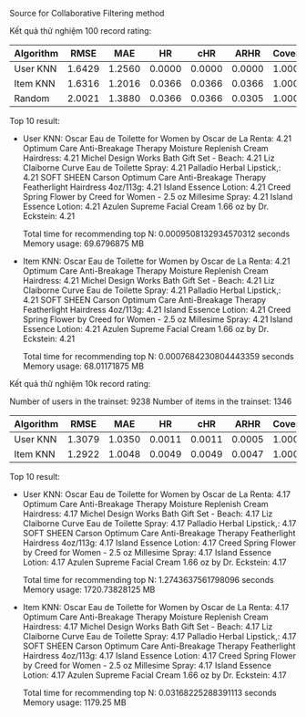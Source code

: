 Source for Collaborative Filtering method

Kết quả thử nghiệm 100 record rating:

| Algorithm | RMSE   | MAE    | HR     | cHR    | ARHR   | Coverage | Diversity | Novelty |
| --------- | ------ | ------ | ------ | ------ | ------ | -------- | --------- | ------- |
| User KNN  | 1.6429 | 1.2560 | 0.0000 | 0.0000 | 0.0000 | 1.0000   | 0.9789    | 9.9732  |
| Item KNN  | 1.6316 | 1.2016 | 0.0366 | 0.0366 | 0.0366 | 1.0000   | 0.9789    | 9.9732  |
| Random    | 2.0021 | 1.3880 | 0.0366 | 0.0366 | 0.0305 | 1.0000   | 0.9352    | 11.8903 |

Top 10 result:

- User KNN:
  Oscar Eau de Toilette for Women by Oscar de La Renta: 4.21
  Optimum Care Anti-Breakage Therapy Moisture Replenish Cream Hairdress: 4.21
  Michel Design Works Bath Gift Set - Beach: 4.21
  Liz Claiborne Curve Eau de Toilette Spray: 4.21
  Palladio Herbal Lipstick,: 4.21
  SOFT SHEEN Carson Optimum Care Anti-Breakage Therapy Featherlight Hairdress 4oz/113g: 4.21
  Island Essence Lotion: 4.21
  Creed Spring Flower by Creed for Women - 2.5 oz Millesime Spray: 4.21
  Island Essence Lotion: 4.21
  Azulen Supreme Facial Cream 1.66 oz by Dr. Eckstein: 4.21

  Total time for recommending top N: 0.0009508132934570312 seconds
  Memory usage: 69.6796875 MB

- Item KNN:
  Oscar Eau de Toilette for Women by Oscar de La Renta: 4.21
  Optimum Care Anti-Breakage Therapy Moisture Replenish Cream Hairdress: 4.21
  Michel Design Works Bath Gift Set - Beach: 4.21
  Liz Claiborne Curve Eau de Toilette Spray: 4.21
  Palladio Herbal Lipstick,: 4.21
  SOFT SHEEN Carson Optimum Care Anti-Breakage Therapy Featherlight Hairdress 4oz/113g: 4.21
  Island Essence Lotion: 4.21
  Creed Spring Flower by Creed for Women - 2.5 oz Millesime Spray: 4.21
  Island Essence Lotion: 4.21
  Azulen Supreme Facial Cream 1.66 oz by Dr. Eckstein: 4.21

  Total time for recommending top N: 0.0007684230804443359 seconds
  Memory usage: 68.01171875 MB

Kết quả thử nghiệm 10k record rating:

Number of users in the trainset: 9238
Number of items in the trainset: 1346

| Algorithm | RMSE   | MAE    | HR     | cHR    | ARHR   | Coverage | Diversity | Novelty  |
| --------- | ------ | ------ | ------ | ------ | ------ | -------- | --------- | -------- |
| User KNN  | 1.3079 | 1.0350 | 0.0011 | 0.0011 | 0.0005 | 1.0000   | 0.9778    | 516.2702 |
| Item KNN  | 1.2922 | 1.0048 | 0.0049 | 0.0049 | 0.0047 | 1.0000   | 0.9784    | 515.8840 |

Top 10 result:

- User KNN:
  Oscar Eau de Toilette for Women by Oscar de La Renta: 4.17
  Optimum Care Anti-Breakage Therapy Moisture Replenish Cream Hairdress: 4.17
  Michel Design Works Bath Gift Set - Beach: 4.17
  Liz Claiborne Curve Eau de Toilette Spray: 4.17
  Palladio Herbal Lipstick,: 4.17
  SOFT SHEEN Carson Optimum Care Anti-Breakage Therapy Featherlight Hairdress 4oz/113g: 4.17
  Island Essence Lotion: 4.17
  Creed Spring Flower by Creed for Women - 2.5 oz Millesime Spray: 4.17
  Island Essence Lotion: 4.17
  Azulen Supreme Facial Cream 1.66 oz by Dr. Eckstein: 4.17

  Total time for recommending top N: 1.2743637561798096 seconds
  Memory usage: 1720.73828125 MB

- Item KNN:
  Oscar Eau de Toilette for Women by Oscar de La Renta: 4.17
  Optimum Care Anti-Breakage Therapy Moisture Replenish Cream Hairdress: 4.17
  Michel Design Works Bath Gift Set - Beach: 4.17
  Liz Claiborne Curve Eau de Toilette Spray: 4.17
  Palladio Herbal Lipstick,: 4.17
  SOFT SHEEN Carson Optimum Care Anti-Breakage Therapy Featherlight Hairdress 4oz/113g: 4.17
  Island Essence Lotion: 4.17
  Creed Spring Flower by Creed for Women - 2.5 oz Millesime Spray: 4.17
  Island Essence Lotion: 4.17
  Azulen Supreme Facial Cream 1.66 oz by Dr. Eckstein: 4.17

  Total time for recommending top N: 0.03168225288391113 seconds
  Memory usage: 1179.25 MB

